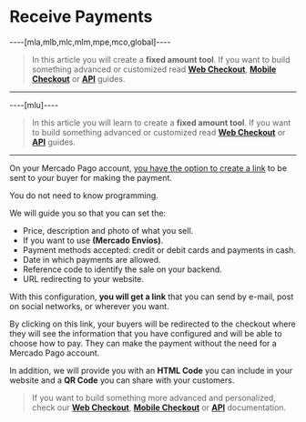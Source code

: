 # Receive Payments

----[mla,mlb,mlc,mlm,mpe,mco,global]----
> In this article you will create a **fixed amount tool**. If you want to build something advanced or customized read **[Web Checkout](/guides/payments/web-checkout/introduction.es.md)**, **[Mobile Checkout](/guides/payments/mobile-checkout/introduction.es.md)** or **[API](/guides/payments/api/introduction.es.md)** guides.
------------

----[mlu]----
> In this article you will learn to create a **fixed amount tool**. If you want to build something advanced or customized read **[Web Checkout](/guides/payments/web-checkout/introduction.es.md)** or **[API](/guides/payments/api/introduction.es.md)** guides.
------------

On your Mercado Pago account, [you have the option to create a link](https://www.mercadopago.com.ar/tools/create) to be sent to your buyer for making the payment.

You do not need to know programming.

We will guide you so that you can set the:

* Price, description and photo of what you sell.
* If you want to use **(Mercado Envíos)**.
* Payment methods accepted: credit or debit cards and payments in cash.
* Date in which payments are allowed.
* Reference code to identify the sale on your backend.
* URL redirecting to your website.

With this configuration, **you will get a link** that you can send by e-mail, post on social networks, or wherever you want.

By clicking on this link, your buyers will be redirected to the checkout where they will see the information that you have configured and will be able to choose how to pay. They can make the payment without the need for a Mercado Pago account.

In addition, we will provide you with an **HTML Code** you can include in your website and a **QR Code** you can share with your customers.

> If you want to build something more advanced and personalized, check our **[Web Checkout](/guides/payments/web-checkout/introduction.en.md)**, **[Mobile Checkout](/guides/payments/mobile-checkout/introduction.en.md)** or **[API](/guides/payments/api/introduction.en.md)** documentation.
